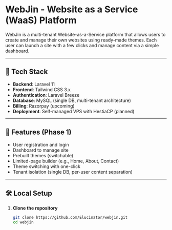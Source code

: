 # WebJin - Website as a Service (WaaS) Platform

WebJin is a multi-tenant Website-as-a-Service platform that allows users to create and manage their own websites using ready-made themes. Each user can launch a site with a few clicks and manage content via a simple dashboard.

---

## 🧱 Tech Stack

- **Backend**: Laravel 11
- **Frontend**: Tailwind CSS 3.x
- **Authentication**: Laravel Breeze
- **Database**: MySQL (single DB, multi-tenant architecture)
- **Billing**: Razorpay (upcoming)
- **Deployment**: Self-managed VPS with HestiaCP (planned)

---

## 🚀 Features (Phase 1)

- User registration and login
- Dashboard to manage site
- Prebuilt themes (switchable)
- Limited-page builder (e.g., Home, About, Contact)
- Theme switching with one-click
- Tenant isolation (single DB, per-user content separation)

---

## 🛠️ Local Setup

1. **Clone the repository**
   ```bash
   git clone https://github.com/Elucinator/webjin.git
   cd webjin
